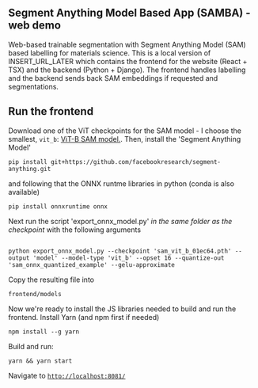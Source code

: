 ## Segment Anything Model Based App (SAMBA) - web demo

Web-based trainable segmentation with Segment Anything Model (SAM) based labelling for materials science.
This is a local version of INSERT_URL_LATER which contains the frontend for the website (React + TSX) and the backend (Python + Django).
The frontend handles labelling and the backend sends back SAM embeddings if requested and segmentations.


## Run the frontend
Download one of the ViT checkpoints for the SAM model - I choose the smallest, `vit_b`: [ViT-B SAM model.](https://dl.fbaipublicfiles.com/segment_anything/sam_vit_b_01ec64.pth). Then, install the 'Segment Anything Model'
```
pip install git+https://github.com/facebookresearch/segment-anything.git
```

and following that the ONNX runtme libraries in python (conda is also available)
```
pip install onnxruntime onnx
```

Next run the script 'export_onnx_model.py' *in the same folder as the checkpoint* with the following arguments
```

python export_onnx_model.py --checkpoint 'sam_vit_b_01ec64.pth' --output 'model' --model-type 'vit_b' --opset 16 --quantize-out 'sam_onnx_quantized_example' --gelu-approximate
```

Copy the resulting file into 
```
frontend/models
```

Now we're ready to install the JS libraries needed to build and run the frontend. Install Yarn (and npm first if needed)
```
npm install --g yarn
```

Build and run:

```
yarn && yarn start
```

Navigate to [`http://localhost:8081/`](http://localhost:8081/)

